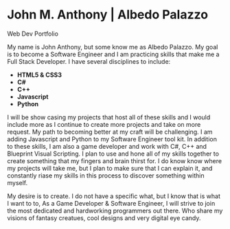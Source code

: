 # John M. Anthony | Albedo Palazzo
Web Dev Portfolio

<p>My name is John Anthony, but some know me as Albedo Palazzo. My goal is to become a Software Engineer and I am practicing skills that make me a Full Stack Developer. I have several disciplines to include:
  
  <ul>
    <li><strong>HTML5 & CSS3</strong></li>
     <li><strong>C#</strong></li>
     <li><strong>C++</strong></li>
     <li><strong>Javascript</strong></li>
     <li><strong>Python</strong></li>
  </ul>

I will be show casing my projects that host all of these skills and I would include more as I continue to create more projects and take on more request. My path to becoming better at my craft will be challenging. I am adding Javascript and Python to my Software Engineer tool kit. In addition to these skills, I am also a game developer and work with C#, C++ and Blueprint Visual Scripting. I plan to use and hone all of my skills together to create something that my fingers and brain thirst for. I do know know where my projects will take me, but I plan to make sure that I can explain it, and constantly riase my skills in this process to discover something within myself.</p>

<p>My desire is to create. I do not have a specific what, but I know that is what I want to to, As a Game Developer & Software Engineer, I will strive to join the most dedicated and hardworking programmers out there. Who share my visions of fantasy creatues, cool designs and very digital eye candy.</p>

